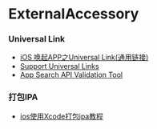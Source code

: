# ExternalAccessory


### Universal Link

- [iOS 唤起APP之Universal Link(通用链接)](https://www.cnblogs.com/guoshaobin/p/11164000.html)
- [Support Universal Links](https://developer.apple.com/library/archive/documentation/General/Conceptual/AppSearch/UniversalLinks.html#//apple_ref/doc/uid/TP40016308-CH12-SW1)
- [App Search API Validation Tool](https://search.developer.apple.com/appsearch-validation-tool/)

### 打包IPA

- [ios使用Xcode打包ipa教程](https://blog.csdn.net/qq_44718431/article/details/103583106)